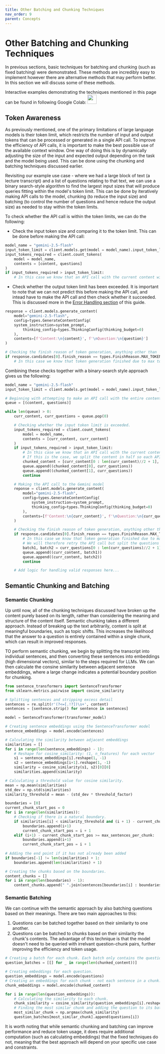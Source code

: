 ```yaml
---
title: Other Batching and Chunking Techniques
nav_order: 9
parent: Concepts
---
```


# Other Batching and Chunking Techniques

In previous sections, basic techniques for batching and chunking (such as fixed batching) were demonstrated. These methods are incredibly easy to implement however there are alternative methods that may perform better. In this section we will discuss some of these methods.

Interactive examples demonstrating the techniques mentioned in this page can be found in following Google Colab:
<a target="_blank" href="https://colab.research.google.com/github/phil-daniel/gemini-batcher/blob/main/examples/other_techniques.ipynb"><img src="https://colab.research.google.com/assets/colab-badge.svg" height=30/></a>

## Token Awareness

As previously mentioned, one of the primary limitations of large language models is their token limit, which restricts the number of input and output tokens that can be processed or generated in a single API call. To improve the efficiency of API calls, it is important to make the best possible use of the available context window. One way of doing this is by dynamically adjusting the size of the input and expected output depending on the task and the model being used. This can be done using the chunking and batching techniques discussed earlier.

Revisiting our example use case - where we had a large block of text (a lecture transcript) and a list of questions relating to that text, we can use a binary search-style algorithm to find the largest input sizes that will produce queries fitting within the model's token limit. This can be done by iteratively making API calls to the model, chunking (to reduce the input size) and batching (to control the number of questions and hence reduce the output size) as needed to stay within the token limits.

To check whether the API call is within the token limits, we can do the following:
- Check the input token size and comparing it to the token limit. This can be done before making the API call:

```python
model_name = "gemini-2.5-flash"
input_token_limit = client.models.get(model = model_name).input_token_limit # Retrieving the input token limit of the specified model
input_tokens_required = client.count_tokens(
    model = model_name,
    contents = [content, questions]
)
if input_tokens_required > input_token_limit:
    # In this case we know that an API call with the current content will exceed the input token limit for the current model.
```
- Check whether the output token limit has been exceeded. It is important to note that we can not predict this before making the API call, and intead have to make the API call and then check whether it succeeded. This is discussed more in the [Error Handling section](https://phil-daniel.github.io/gemini-batcher/concepts/error_handling.html#max_tokens-finish-reason) of this guide.

```python
response = client.models.generate_content(
    model="gemini-2.5-flash",
    config=types.GenerateContentConfig(
    system_instruction=system_prompt,
        thinking_config=types.ThinkingConfig(thinking_budget=0)
    ),
    contents=[f'Content:\n{content}', f'\nQuestion:\n{question}']
)

# Checking the finish reason of token generation, anything other than 'STOP' is unnatural.
if response.candidates[0].finish_reason == types.FinishReason.MAX_TOKENS:
    # In this case we know that token generation finished due to max token limit being exceeded.
```

Combining these checks together with a binary-search style approach gives us the following:

```python
model_name = "gemini-2.5-flash"
input_token_limit = client.models.get(model = model_name).input_token_limit # Retrieving the input token limit of the specified model

# Beginning with attempting to make an API call with the entire content & questions, if this fails we can break it up as appropriate.
queue = [(content, questions)]

while len(queue) > 0:
    curr_content, curr_questions = queue.pop(0)

    # Checking whether the input token limit is exceeded.
    input_tokens_required = client.count_tokens(
        model = model_name,
        contents = [curr_content, curr_content]
    )
    if input_tokens_required > input_token_limit:
        # In this case we know that an API call with the current content will exceed the input token limit for the current model.
        # If this is the case, we split the content in half so each API call processes half of the content.
        chunked_content = [curr_content[0 : len(curr_content)//2 + 1], curr_content[len(curr_content)//2 + 1 : len(curr_content)]]
        queue.append((chunked_content[0], curr_questions))
        queue.append((chunked_content[1], curr_questions))
        continue

    # Making the API call to the Gemini model
    reponse = client.models.generate_content(
        model="gemini-2.5-flash",
        config=types.GenerateContentConfig(
            system_instruction=system_prompt,
            thinking_config=types.ThinkingConfig(thinking_budget=0)
        ),
        contents=[f'Content:\n{curr_content}', f'\nQuestion:\n{curr_questions}']
    )

    # Checking the finish reason of token generation, anything other than 'STOP' is unnatural.
    if response.candidates[0].finish_reason == types.FinishReason.MAX_TOKENS:
        # In this case we know that token generation finished due to max token limit being exceeded, therefore we likely have not recieved a full answer.
        # We will therefore retry the API call but split the questions into batches of half the sizes to reduce the output.
        batch1, batch2 = curr_questions[0 : len(curr_questions)//2 + 1], curr_content[len(curr_questions)//2 + 1 : len(curr_questions)]
        queue.append((curr_content, batch1))
        queue.append((curr_content, batch2))
        continue

    # Add logic for handling valid responses here...
```

## Semantic Chunking and Batching

### Semantic Chunking

Up until now, all of the chunking techniques discussed have broken up the content purely based on its length, rather than considering the meaning and structure of the content itself. Semantic chunking takes a different approach. Instead of breaking up the text arbitrarily, content is split at meaningful boundaries, such as topic shifts. This increases the likelihood that the answer to a question is entirely contained within a single chunk, which can result in improved responses.

TO perform semantic chunking, we begin by splitting the transcript into individual sentences, and then converting these sentences into embeddings (high dimensional vectors), similar to the steps required for LLMs. We can then calculate the consine similarity between adjacent sentence embeddings, where a large change indicates a potential boundary position for chunking.

```python
from sentence_transformers import SentenceTransformer
from sklearn.metrics.pairwise import cosine_similarity

# Splitting sentences and stripping excess detail
sentences = re.split(r'(?<=[.!?])\s+', content)
sentences = [sentence.strip() for sentence in sentences]

model = SentenceTransformer(transformer_model)

# Creating sentence embeddings using the SentenceTransformer model
sentence_embeddings = model.encode(sentences)

# Calculating the similarity between adjacent embeddings
similarities = []
for i in range(len(sentence_embeddings) - 1):
    # Reshape for cosine_similarity: (1, n_features) for each vector
    s1 = sentence_embeddings[i].reshape(1, -1)
    s2 = sentence_embeddings[i+1].reshape(1, -1)
    similarity = cosine_similarity(s1, s2)[0][0]
    similarities.append(similarity)

# Calculating a threshold value for cosine similarity.
mean = np.mean(similarities)
std_dev = np.std(similarities)
similarity_threshold = mean - (std_dev * threshold_factor)

boundaries = [0]
current_chunk_start_pos = 0
for i in range(len(similarities)):
    # Checking if there is a natural boundary.
    if similarities[i] < similarity_threshold and (i + 1) - current_chunk_start_pos >= min_sentences_per_chunk:
        boundaries.append(i+1)
        current_chunk_start_pos = i + 1
    elif (i+1) - current_chunk_start_pos >= max_sentences_per_chunk:
        boundaries.append(i+1)
        current_chunk_start_pos = i + 1
        
# Adding the end point if it has not already been added
if boundaries[-1] != len(similarities) + 1:
    boundaries.append(len(similarities) + 1)

# Creating the chunks based on the boundaries.
content_chunks = []
for i in range(len(boundaries) - 1):
    content_chunks.append(" ".join(sentences[boundaries[i] : boundaries[i+1]]))
```

### Semantic Batching

We can continue with the semantic approach by also batching questions based on their meanings. There are two main approaches to this:
1. Questions can be batched together based on their similarity to one another.
2. Questions can be batched to chunks based on their similarity the chunk's contents. The advantage of this technique is that the model doesn't need to be queried with irrelvant question-chunk pairs, further improving the efficiency and token usage.

```python
# Creating a batch for each chunk. Each batch only contains the questions for its respective chunks.
question_batches = [[] for _ in range(len(chunked_content))]

# Creating embeddings for each question.
question_embeddings = model.encode(questions)
# Creating an embeddings for each chunk - not each sentence in a chunk.
chunk_embeddings = model.encode(chunked_content)

for i in range(len(question_embeddings)):
    # Calculating the similarity to each chunk.
    chunk_similarity = cosine_similarity(question_embeddings[i].reshape(1, -1), chunk_embeddings)[0]
    # Finding the most similar chunk and adding the question to its batch.
    most_similar_chunk = np.argmax(chunk_similarity)
    question_batches[most_similar_chunk].append(questions[i])
```

It is worth noting that while semantic chunking and batching can improve performance and reduce token usage, it does require additional computation (such as calculating embeddings) that the fixed techniques do not, meaning that the best approach will depend on your specific use case and constraints.